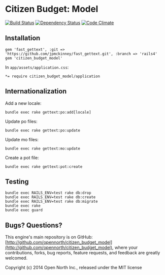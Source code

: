 # Citizen Budget: Model

[![Build Status](https://secure.travis-ci.org/opennorth/citizen_budget_model.png)](http://travis-ci.org/opennorth/citizen_budget_model)
[![Dependency Status](https://gemnasium.com/opennorth/citizen_budget_model.png)](https://gemnasium.com/opennorth/citizen_budget_model)
[![Code Climate](https://codeclimate.com/github/opennorth/citizen_budget_model.png)](https://codeclimate.com/github/opennorth/citizen_budget_model)

## Installation

    gem 'fast_gettext', :git => 'https://github.com/jpmckinney/fast_gettext.git', :branch => 'rails4'
    gem 'citizen_budget_model'

In `app/assets/application.css`:

    *= require citizen_budget_model/application

## Internationalization

Add a new locale:

    bundle exec rake gettext:po:add[locale]

Update po files:

    bundle exec rake gettext:po:update

Update mo files:

    bundle exec rake gettext:mo:update

Create a pot file:

    bundle exec rake gettext:pot:create

## Testing

    bundle exec RAILS_ENV=test rake db:drop
    bundle exec RAILS_ENV=test rake db:create
    bundle exec RAILS_ENV=test rake db:migrate
    bundle exec rake
    bundle exec guard

## Bugs? Questions?

This engine's main repository is on GitHub: [http://github.com/opennorth/citizen_budget_model](http://github.com/opennorth/citizen_budget_model), where your contributions, forks, bug reports, feature requests, and feedback are greatly welcomed.

Copyright (c) 2014 Open North Inc., released under the MIT license
